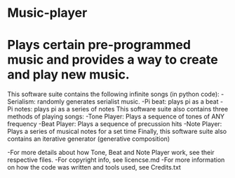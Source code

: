 # Music-player
# Plays certain pre-programmed music and provides a way to create and play new music.
This software suite contains the following infinite songs (in python code):
-Serialism: randomly generates serialist music.                                                                                           -Pi beat: plays pi as a beat
-Pi notes: plays pi as a series of notes
This software suite also contains three methods of playing songs:
-Tone Player: Plays a sequence of tones of ANY frequency
-Beat Player: Plays a sequence of precussion hits
-Note Player: Plays a series of musical notes for a set time
Finally, this software suite also contains an iterative generator (generative composition)

-For more details about how Tone, Beat and Note Player work, see their respective files.
-For copyright info, see licencse.md
-For more information on how the code was written and tools used, see Credits.txt
